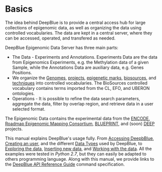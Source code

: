 # Basics

The idea behind DeepBlue is to provide a central access hub for large collections of epigenomic data, as well as organizing the data using controlled vocabularies. The data are kept in a central server, where they can be accessed, operated, and  transfered as needed.

DeepBlue Epigenomic Data Server has three main parts:
 * The Data - Experiments and Annotations. Experiments Data are the data from Epigenomics Experiments, e.g. the Methylation data of a given Sample, while the Annotations Data are auxiliary data, e.g. Genes Positions.
 * We organize the [Genomes](../02-data-types/genomes.md), [projects](../02-data-types/projects.md), [epigenetic marks](../02-data-types/epigenetic-marks.md), [biosources](../02-data-types/bio-sources.md), and [techniques](../02-data-types/techniques.md) into controlled vocabularies. The BioSources controlled vocabulary contains terms imported from the CL, EFO, and UBERON ontologies.
 * Operations - It is possible to refine the data search parameters,  aggregate the data, filter by overlap region, and retrieve data in a user selected format.

The Epigenomic Data contains the experimental data from the [ENCODE](https://www.genome.gov/encode/), [Roadmap Epigenomic Mapping Consortium](http://www.roadmapepigenomics.org/), [BLUEPRINT](http://www.blueprint-epigenome.eu/), and (soon) [DEEP](http://www.deutsches-epigenom-programm.de/epigenomics/) projects.

This manual explains DeepBlue's usage fully. From [Accessing DeepbBlue](01-01-access.md), [Creating an user](01-02-creating-user.md), and the different [Data Types](../02-data-types/02-00-data-types.md) used by DeepBlue, to [Exploring the data](../03-exploring/03-00-exploring.md), [Inserting new data](../04-inserting-data/04-00-inserting.md), and [Working with the data](../05-working-on/05-00-working-with-the-data.md).  All the examples were tested in *Python 2.7*, but they can easily be adapted to others programming language. Along with this manual, we provide links to the [DeepBlue API Reference Guide](http://deepblue.mpi-inf.mpg.de/api.html) command specification.
